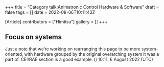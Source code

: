 +++
title = "Category talk:Animatronic Control Hardware & Software"
draft = false
tags = []
date = 2022-08-06T10:11:43Z

[Article]
contributors = ["Himitsu"]
gallery = []
+++
## Focus on systems ##
Just a note that we're working on rearranging this page to be more system-oriented, with hardware grouped by the original overarching system it was a part of. CEI/RAE section is a good example.  () 10:11, 6 August 2022 (UTC)